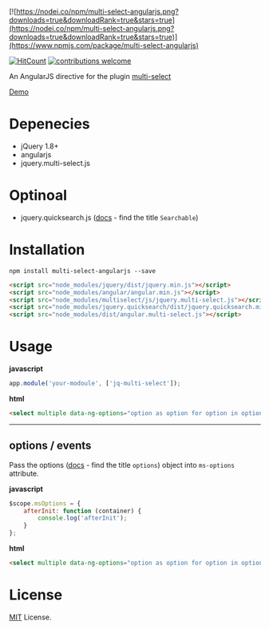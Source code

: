 [![https://nodei.co/npm/multi-select-angularjs.png?downloads=true&downloadRank=true&stars=true](https://nodei.co/npm/multi-select-angularjs.png?downloads=true&downloadRank=true&stars=true)](https://www.npmjs.com/package/multi-select-angularjs)


[![HitCount](https://hits.dwyl.com/moshfeu/multi-select-angularjs.svg)](https://hits.dwyl.com/dwyl/start-here)
[![contributions welcome](https://img.shields.io/badge/contributions-welcome-brightgreen.svg?style=flat)](https://github.com/moshfeu/multi-select-angularjs/issues)


An AngularJS directive for the plugin [multi-select](https://github.com/lou/multi-select)

[Demo](https://moshfeu.github.io/multi-select-angularjs/demo/)

Depenecies
============
- jQuery 1.8+
- angularjs
- jquery.multi-select.js

Optinoal
============
- jquery.quicksearch.js ([docs](http://loudev.com/) - find the title `Searchable`)

Installation
============
```shell
npm install multi-select-angularjs --save
```

```html
<script src="node_modules/jquery/dist/jquery.min.js"></script>
<script src="node_modules/angular/angular.min.js"></script>
<script src="node_modules/multiselect/js/jquery.multi-select.js"></script>
<script src="node_modules/jquery.quicksearch/dist/jquery.quicksearch.min.js"></script>
<script src="node_modules/dist/angular.multi-select.js"></script>
```


Usage
============

**javascript**
```javascript
app.module('your-modoule', ['jq-multi-select']);
```
**html**
```html
<select multiple data-ng-options="option as option for option in options" data-ng-model="selectedOptions" data-multi-select="options"></select>
```
<hr />

options / events
---------------------------

Pass the options ([docs](http://loudev.com/) - find the title `options`) object into `ms-options` attribute.

**javascript**
```javascript
$scope.msOptions = {
    afterInit: function (container) {
        console.log('afterInit');
    }
};
```
**html**
```html
<select multiple data-ng-options="option as option for option in options" data-ng-model="selectedOptions3" data-multi-select="options" data-ms-options="msOptions2"></select>
```

License
============
[MIT](http://opensource.org/licenses/MIT) License.